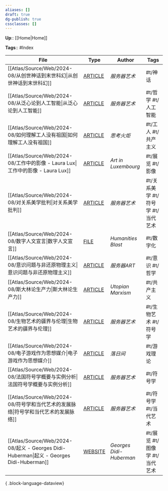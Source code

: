```yaml
---
aliases: []
draft: true
dg-publish: true
cssclasses: []
---
```


**Up**:: [[Home\|Home]]

**Tags**:: #Index

| File                                                                                   | Type                                                                                                                                                                                                                                                    | Author                  | Tags                   |
| -------------------------------------------------------------------------------------- | ------------------------------------------------------------------------------------------------------------------------------------------------------------------------------------------------------------------------------------------------------- | ----------------------- | ---------------------- |
| [[Atlas/Source/Web/2024-08/从创世神话到末世科幻\|从创世神话到末世科幻]]                                 | [ARTICLE](https://mp.weixin.qq.com/s?__biz=MjM5Mzg2NjU3Ng%3D%3D&chksm=a6928b3a91e5022ce4a990214b6351ba0b704ed81a200f038c94b014f783321a35f0f811cb6d&idx=1&mid=2247515397&scene=21&sn=42fc84b61193d25ca651974a21d94169)                                   | _服务器艺术_                 | #t/神话                  |
| [[Atlas/Source/Web/2024-08/从泛心论到人工智能\|从泛心论到人工智能]]                                   | [ARTICLE](https://mp.weixin.qq.com/s?__biz=MjM5Mzg2NjU3Ng%3D%3D&chksm=a692b01091e539066eda02ffdb26a02591d0a1eca0fa49662d76d94455147a9a8aba4647fbbd&idx=1&mid=2247517743&scene=21&sn=30bb178734e5707a264cbca614dccdcb)                                   | _服务器艺术_                 | #t/哲学 #t/人工智能          |
| [[Atlas/Source/Web/2024-08/如何理解工人没有祖国\|如何理解工人没有祖国]]                                 | [ARTICLE](https://mp.weixin.qq.com/s/-4YpKwaVLvw1QoLA01tRCw)                                                                                                                                                                                            | _思考火炬_                  | #t/工人 #t/共产主义          |
| [[Atlas/Source/Web/2024-08/工作中的影像 - Laura Lux\|工作中的影像 - Laura Lux]]                 | [ARTICLE](https://we-make-money-not-art.com/images-at-work-a-cinematic-view-on-the-working-class/)                                                                                                                                                      | _Art in Luxembourg_     | #t/展览 #t/影像            |
| [[Atlas/Source/Web/2024-08/对关系美学批判\|对关系美学批判]]                                       | [ARTICLE](https://mp.weixin.qq.com/s?__biz=MjM5Mzg2NjU3Ng%3D%3D&chksm=a6913eb891e6b7ae1ccaaaec23bc492b1b29e4f11d9d2b9724c6c0b700a633d29ccb5697b6b3&cur_album_id=1392216700120317952&idx=1&mid=2247485575&scene=178&sn=b5ab0305da35aaeb7ce4bfaf744e34aa) | _服务器艺术_                 | #t/关系美学 #t/符号学 #t/当代艺术 |
| [[Atlas/Source/Web/2024-08/数字人文宣言\|数字人文宣言]]                                         | [FILE](https://humanitiesblast.com/manifesto/Manifesto_V2.pdf)                                                                                                                                                                                          | _Humanities Blast_      | #t/数字化                 |
| [[Atlas/Source/Web/2024-08/意识问题与非还原物理主义\|意识问题与非还原物理主义]]                             | [ARTICLE](https://mp.weixin.qq.com/s/Gm1_8Kd8UgWOj-JYuUAScw)                                                                                                                                                                                            | _服务器ART_                | #t/意识 #t/哲学            |
| [[Atlas/Source/Web/2024-08/斯大林论生产力\|斯大林论生产力]]                                       | [ARTICLE](https://mp.weixin.qq.com/s/uJtEYdtyJTSiEMp-89n3zw)                                                                                                                                                                                            | _Utopian Marxism_       | #t/共产主义                |
| [[Atlas/Source/Web/2024-08/生物艺术的疆界与伦理\|生物艺术的疆界与伦理]]                                 | [ARTICLE](https://mp.weixin.qq.com/s?__biz=MjM5Mzg2NjU3Ng%3D%3D&chksm=a69130a991e6b9bf4489611209b7902ae22a1a9434fa5ddb54a277af3097ae25bf4f8d8b429d&cur_album_id=1392216700120317952&idx=1&mid=2247485078&scene=178&sn=1bb495e5724a865b2a387139202fd049) | _服务器艺术_                 | #t/生物艺术 #t/符号学         |
| [[Atlas/Source/Web/2024-08/电子游戏作为思想媒介\|电子游戏作为思想媒介]]                                 | [ARTICLE](https://mp.weixin.qq.com/s/Rnel8wRBeumueoZubUjPjQ)                                                                                                                                                                                            | _落日间_                   | #t/游戏理论                |
| [[Atlas/Source/Web/2024-08/法国符号学概要与实例分析\|法国符号学概要与实例分析]]                             | [ARTICLE](https://mp.weixin.qq.com/s?__biz=MjM5Mzg2NjU3Ng%3D%3D&chksm=a692d37491e55a62063cd5e362ca7446e15b8c1e746065d30822aaa5afd3cae4caded1fe6efc&cur_album_id=1392216700120317952&idx=1&mid=2247492939&scene=178&sn=e2ff789117e112b050563a9141df20ce) | _服务器艺术_                 | #t/符号学                 |
| [[Atlas/Source/Web/2024-08/符号学和当代艺术的发展脉络\|符号学和当代艺术的发展脉络]]                           | [ARTICLE](https://mp.weixin.qq.com/s?__biz=MjM5Mzg2NjU3Ng%3D%3D&chksm=a691349e91e6bd887d8ffa3b19d72a49e20c09788a28c76089618b69553b2ba5129fd0ec4422&cur_album_id=1392216700120317952&idx=1&mid=2247484065&scene=178&sn=b30ab6bf3e4b63270f919d5b4dd17ccf) | _服务器艺术_                 | #t/符号学 #t/当代艺术         |
| [[Atlas/Source/Web/2024-08/起义 - Georges Didi-Huberman\|起义 - Georges Didi-Huberman]] | [WEBSITE](https://archive-soulevements.jeudepaume.org/parcours/index.html)                                                                                                                                                                              | _Georges Didi-Huberman_ | #t/展览 #t/图像学 #t/当代艺术   |

{ .block-language-dataview}
